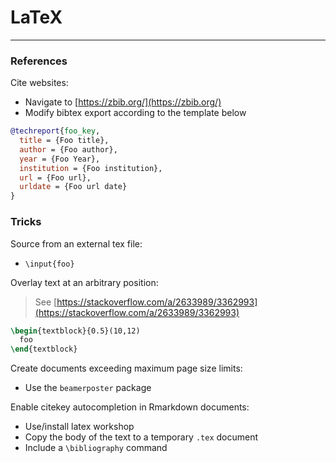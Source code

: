 # LaTeX

------------------------------

### References

Cite websites:

- Navigate to [https://zbib.org/](https://zbib.org/)
- Modify bibtex export according to the template below

```bibtex
@techreport{foo_key,
  title = {Foo title},
  author = {Foo author},
  year = {Foo Year},
  institution = {Foo institution},
  url = {Foo url},
  urldate = {Foo url date}
}
```

### Tricks

Source from an external tex file:

- `\input{foo}`

Overlay text at an arbitrary position:
> See [https://stackoverflow.com/a/2633989/3362993](https://stackoverflow.com/a/2633989/3362993)

```latex
\begin{textblock}{0.5}(10,12)
  foo
\end{textblock}
```

Create documents exceeding maximum page size limits:

- Use the `beamerposter` package

Enable citekey autocompletion in Rmarkdown documents:

- Use/install latex workshop
- Copy the body of the text to a temporary `.tex` document
- Include a `\bibliography` command
